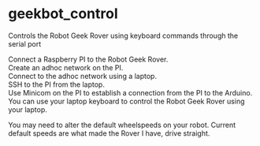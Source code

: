 # geekbot_control
Controls the Robot Geek Rover using keyboard commands through the serial port  
  
Connect a Raspberry PI to the Robot Geek Rover.  
Create an adhoc network on the PI.  
Connect to the adhoc network using a laptop.  
SSH to the PI from the laptop.  
Use Minicom on the PI to establish a connection from the PI to the Arduino.  
You can use your laptop keyboard to control the Robot Geek Rover using your laptop.  
  
You may need to alter the default wheelspeeds on your robot. Current default speeds are what made the Rover I have, drive straight.
